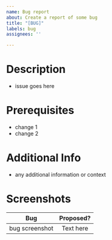 ```yaml
---
name: Bug report
about: Create a report of some bug
title: "[BUG]"
labels: bug
assignees: ''

---
```


# Description
- issue goes here

#  Prerequisites
- change 1
- change 2

# Additional Info
- any additional information or context

# Screenshots

Bug             |  Proposed?
:-------------------------:|:-------------------------:
 bug screenshot   |   Text here
